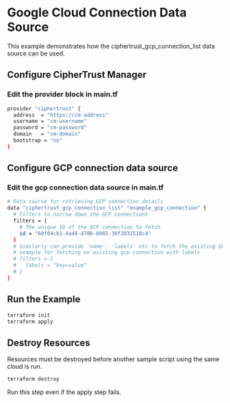 # Google Cloud Connection Data Source

This example demonstrates how the ciphertrust_gcp_connection_list data source can be used.


## Configure CipherTrust Manager

### Edit the provider block in main.tf

```bash
provider "ciphertrust" {
  address  = "https://cm-address"
  username = "cm-username"
  password = "cm-password"
  domain   = "cm-domain"
  bootstrap = "no"
}
```

## Configure GCP connection data source

### Edit the gcp connection data source in main.tf

```bash
# Data source for retrieving GCP connection details
data "ciphertrust_gcp_connection_list" "example_gcp_connection" {
  # Filters to narrow down the GCP connections
  filters = {
    # The unique ID of the GCP connection to fetch
    id = "60f04cb1-4a48-4786-8965-39f2031518c4"
  }
  # Similarly can provide 'name', 'labels' etc to fetch the existing GCP connection
  # example for fetching en existing gcp connection with labels
  # filters = {
  #   labels = "key=value"
  # }
}
```

## Run the Example

```bash
terraform init
terraform apply
```

## Destroy Resources
Resources must be destroyed before another sample script using the same cloud is run.

```bash
terraform destroy
```

Run this step even if the apply step fails.
